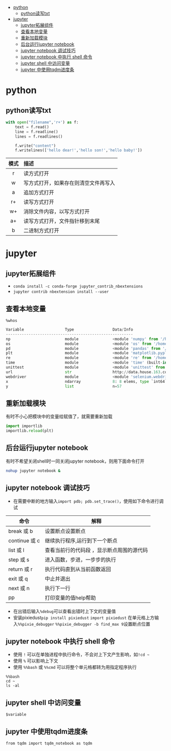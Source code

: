 - [python](#python)
  - [python读写txt](#python%E8%AF%BB%E5%86%99txt)
- [jupyter](#jupyter)
  - [jupyter拓展组件](#jupyter%E6%8B%93%E5%B1%95%E7%BB%84%E4%BB%B6)
  - [查看本地变量](#%E6%9F%A5%E7%9C%8B%E6%9C%AC%E5%9C%B0%E5%8F%98%E9%87%8F)
  - [重新加载模块](#%E9%87%8D%E6%96%B0%E5%8A%A0%E8%BD%BD%E6%A8%A1%E5%9D%97)
  - [后台运行jupyter notebook](#%E5%90%8E%E5%8F%B0%E8%BF%90%E8%A1%8Cjupyter-notebook)
  - [jupyter notebook 调试技巧](#jupyter-notebook-%E8%B0%83%E8%AF%95%E6%8A%80%E5%B7%A7)
  - [jupyter notebook 中执行 shell 命令](#jupyter-notebook-%E4%B8%AD%E6%89%A7%E8%A1%8C-shell-%E5%91%BD%E4%BB%A4)
  - [jupyter shell 中访问变量](#jupyter-shell-%E4%B8%AD%E8%AE%BF%E9%97%AE%E5%8F%98%E9%87%8F)
  - [jupyter 中使用tqdm进度条](#jupyter-%E4%B8%AD%E4%BD%BF%E7%94%A8tqdm%E8%BF%9B%E5%BA%A6%E6%9D%A1)
# python
## python读写txt
```python
with open("filename",'r+') as f:
    text = f.read()
    line = f.readline()
    lines = f.readlines()

    f.write("content")
    f.writelines(['hello dear!','hello son!','hello baby!'])
```
模式|描述
:---:|:---
r|读方式打开
w|写方式打开，如果存在则清空文件再写入
a|追加方式打开
r+|读写方式打开
w+|消除文件内容，以写方式打开
a+|读写方式打开，文件指针移到末尾
b|二进制方式打开

# jupyter
## jupyter拓展组件
- `conda install -c conda-forge jupyter_contrib_nbextensions`
- `jupyter contrib nbextension install --user`

## 查看本地变量
`%whos`
```python
Variable                  Type                 Data/Info
--------------------------------------------------------
np                        module               <module 'numpy' from '/ho<...>kages/numpy/__init__.py'>
os                        module               <module 'os' from '/home/<...>da3/lib/python3.6/os.py'>
pd                        module               <module 'pandas' from '/h<...>ages/pandas/__init__.py'>
plt                       module               <module 'matplotlib.pyplo<...>es/matplotlib/pyplot.py'>
re                        module               <module 're' from '/home/<...>da3/lib/python3.6/re.py'>
time                      module               <module 'time' (built-in)>
unittest                  module               <module 'unittest' from '<...>.6/unittest/__init__.py'>
url                       str                  http://data.house.163.com<...>districtname=全市#stoppoint
webdriver                 module               <module 'selenium.webdriv<...>m/webdriver/__init__.py'>
x                         ndarray              8: 8 elems, type `int64`, 64 bytes
y                         list                 n=57
```
## 重新加载模块
有时不小心把模块中的变量给赋值了，就需要重新加载
```python
import importlib
importlib.reload(plt)
```
## 后台运行jupyter notebook
有时不希望关闭shell时一同关闭jupyter notebook，则用下面命令打开
```bash
nohup jupyter notebook &
```
## jupyter notebook 调试技巧
- 在需要中断的地方输入`import pdb; pdb.set_trace()`，使用如下命令进行调试

命令 | 解释
-------------|--------------
break 或 b | 设置断点设置断点
continue 或 c | 继续执行程序,运行到下一个断点
list 或 l | 查看当前行的代码段 ，显示断点周围的源代码
step 或 s | 进入函数，步进，一步步的执行
return 或 r | 执行代码直到从当前函数返回
exit 或 q | 中止并退出
next 或 n | 执行下一行
pp | 打印变量的值help帮助
- 在出错后输入`%debug`可以查看出错时上下文的变量值
- 安装pixiedust`pip install pixiedust`
  `import pixiedust`
  在单元格上方输入`%%pixie_debugger`
  `%%pixie_debugger -b find_max 9`设置断点位置
## jupyter notebook 中执行 shell 命令
- 使用 `!` 可以在单独进程中执行命令，不会对上下文产生影响，如`!cd ~`
- 使用 `%` 可以影响上下文
- 使用 `%%bash` 或 `%%cmd` 可以将整个单元格都转为用指定程序执行
```
%%bash
cd ~
ls -al
```
## jupyter shell 中访问变量
`$variable`

## jupyter 中使用tqdm进度条
`from tqdm import tqdm_notebook as tqdm`